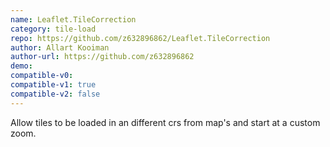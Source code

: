 ```yaml
---
name: Leaflet.TileCorrection
category: tile-load
repo: https://github.com/z632896862/Leaflet.TileCorrection
author: Allart Kooiman
author-url: https://github.com/z632896862
demo: 
compatible-v0:
compatible-v1: true
compatible-v2: false
---
```


Allow tiles to be loaded in an different crs from map's and start at a custom zoom.
